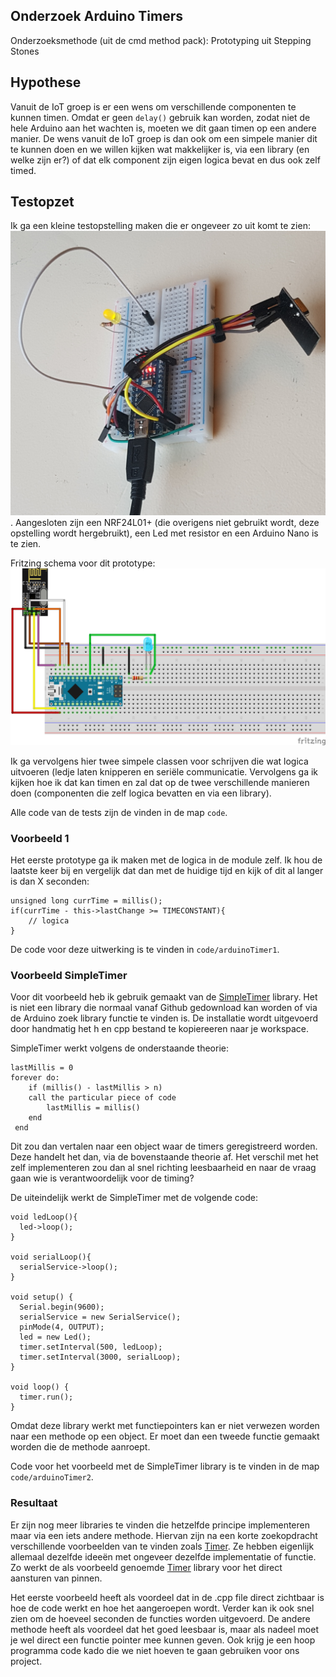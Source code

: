 Onderzoek Arduino Timers
----------------
Onderzoeksmethode (uit de cmd method pack):
Prototyping uit Stepping Stones

## Hypothese 
Vanuit de IoT groep is er een wens om verschillende componenten te kunnen timen. Omdat er geen `delay()` gebruik kan worden, zodat niet de hele Arduino aan het wachten is, moeten we dit gaan timen op een andere manier. De wens vanuit de IoT groep is dan ook om een simpele manier dit te kunnen doen en we willen kijken wat makkelijker is, via een library (en welke zijn er?) of dat elk component zijn eigen logica bevat en dus ook zelf timed. 

## Testopzet
Ik ga een kleine testopstelling maken die er ongeveer zo uit komt te zien: ![](media/foto_opstelling.jpg).
Aangesloten zijn een NRF24L01+ (die overigens niet gebruikt wordt, deze opstelling wordt hergebruikt), een Led met resistor en een Arduino Nano is te zien.

Fritzing schema voor dit prototype:
![](media/Arduino%20Nano%20NRF24%20node_bb.png) 

Ik ga vervolgens hier twee simpele classen voor schrijven die wat logica uitvoeren (ledje laten knipperen en seriële communicatie. Vervolgens ga ik kijken hoe ik dat kan timen en zal dat op de twee verschillende manieren doen (componenten die zelf logica bevatten en via een library).

Alle code van de tests zijn de vinden in de map `code`.

### Voorbeeld 1
Het eerste prototype ga ik maken met de logica in de module zelf. Ik hou de laatste keer bij en vergelijk dat dan met de huidige tijd en kijk of dit al langer is dan X seconden:

```
unsigned long currTime = millis();
if(currTime - this->lastChange >= TIMECONSTANT){
	// logica
}
```

De code voor deze uitwerking is te vinden in `code/arduinoTimer1`.

### Voorbeeld SimpleTimer
Voor dit voorbeeld heb ik gebruik gemaakt van de [SimpleTimer](https://playground.arduino.cc/Code/SimpleTimer) library. 
Het is niet een library die normaal vanaf Github gedownload kan worden of via de Arduino zoek library functie te vinden is. De installatie wordt uitgevoerd door handmatig het h en cpp bestand te kopiereeren naar je workspace. 

SimpleTimer werkt volgens de onderstaande theorie:
```
lastMillis = 0
forever do:
	if (millis() - lastMillis > n)
 	call the particular piece of code
		lastMillis = millis()
	end
 end
``` 
Dit zou dan vertalen naar een object waar de timers geregistreerd worden. Deze handelt het dan, via de bovenstaande theorie af. Het verschil met het zelf implementeren zou dan al snel richting leesbaarheid en naar de vraag gaan wie is verantwoordelijk voor de timing?

De uiteindelijk werkt de SimpleTimer met de volgende code:
```
void ledLoop(){
  led->loop();
}

void serialLoop(){
  serialService->loop();
}

void setup() {
  Serial.begin(9600);
  serialService = new SerialService();
  pinMode(4, OUTPUT);
  led = new Led();
  timer.setInterval(500, ledLoop);
  timer.setInterval(3000, serialLoop);
}

void loop() {
  timer.run();
}
```

Omdat deze library werkt met functiepointers kan er niet verwezen worden naar een methode op een object. Er moet dan een tweede functie gemaakt worden die de methode aanroept.

Code voor het voorbeeld met de SimpleTimer library is te vinden in de map `code/arduinoTimer2`.

### Resultaat
Er zijn nog meer libraries te vinden die hetzelfde principe implementeren maar via een iets andere methode. Hiervan zijn na een korte zoekopdracht verschillende voorbeelden van te vinden zoals [Timer](https://playground.arduino.cc/Code/Timer). Ze hebben eigenlijk allemaal dezelfde ideeën met ongeveer dezelfde implementatie of functie. Zo werkt de als voorbeeld genoemde [Timer](https://playground.arduino.cc/Code/Timer) library voor het direct aansturen van pinnen.
 
Het eerste voorbeeld heeft als voordeel dat in de .cpp file direct zichtbaar is hoe de code werkt en hoe het aangeroepen wordt. Verder kan ik ook snel zien om de hoeveel seconden de functies worden uitgevoerd. De andere methode heeft als voordeel dat het goed leesbaar is, maar als nadeel moet je wel direct een functie pointer mee kunnen geven. Ook krijg je een hoop programma code kado die we niet hoeven te gaan gebruiken voor ons project.